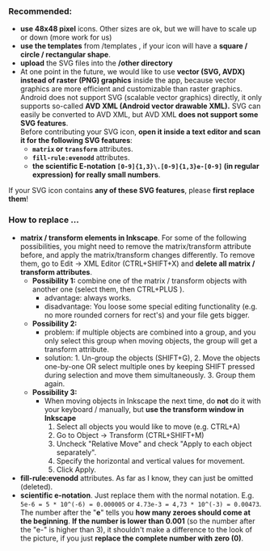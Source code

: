 ### Recommended: 
- **use 48x48 pixel** icons. Other sizes are ok, but we will have to scale up or down (more work for us)
- **use the templates** from /templates , if your icon will have a **square / circle / rectangular shape**. 
- **upload** the SVG files into the **/other directory**
- At one point in the future, we would like to use **vector (SVG, AVDX) instead of raster (PNG) graphics** inside the app, 
because vector graphics are more efficient and customizable than raster graphics.  
Android does not support SVG (scalable vector graphics) directly, it only supports so-called **AVD XML (Android vector drawable XML).** 
SVG can easily be converted to AVD XML, but AVD XML **does not support some SVG features**.  
Before contributing your SVG icon, **open it inside a text editor and scan it for the following SVG features**: 
    - **``matrix`` or ``transform``** attributes. 
    - **``fill-rule:evenodd``** attributes. 
    - **the scientific E-notation ```[0-9]{1,3}\.[0-9]{1,3}e-[0-9]``` (in regular expression) for really small numbers**. 

If your SVG icon contains **any of these SVG features**, please **first replace them**! 

### How to replace ...
- **matrix / transform elements in Inkscape**. For some of the following possibilities, you might need to remove the matrix/transform attribute before, and apply the matrix/transform changes differently. To remove them, go to Edit -> XML Editor (CTRL+SHIFT+X) and **delete all matrix / transform attributes**. 
    - **Possibility 1:** combine one of the matrix / transform objects with another one (select them, then CTRL+PLUS ). 
        - advantage: always works. 
        - disadvantage:  You loose some special editing functionality (e.g. no more rounded corners for rect's) and your file gets bigger. 
    - **Possibility 2:** 
        - problem: if multiple objects are combined into a group, and you only select this group when moving objects, the group will get a transform attribute. 
        - solution: 1. Un-group the objects (SHIFT+G), 2. Move the objects one-by-one OR select multiple ones by keeping SHIFT pressed during selection and move them simultaneously. 3. Group them again. 
    - **Possibility 3:**
        - When moving objects in Inkscape the next time, do **not** do it with your keyboard / manually, but **use the transform window in Inkscape**
            1. Select all objects you would like to move (e.g. CTRL+A)
            2. Go to Object -> Transform (CTRL+SHIFT+M)
            3. Uncheck "Relative Move" and check "Apply to each object separately". 
            4. Specify the horizontal and vertical values for movement. 
            5. Click Apply. 
- **fill-rule:evenodd** attributes. As far as I know, they can just be omitted (deleted). 
- **scientific e-notation**. Just replace them with the normal notation. E.g. ``5e-6 = 5 * 10^(-6) = 0.000005`` or ``4.73e-3 = 4,73 * 10^(-3) = 0.00473``. The number after the "**e**" tells you **how many zeroes should come at the beginning**. **If the number is lower than 0.001** (so the number after the "e-" is higher than 3), it shouldn't make a difference to the look of the picture, if you just **replace the complete number with zero (0)**. 